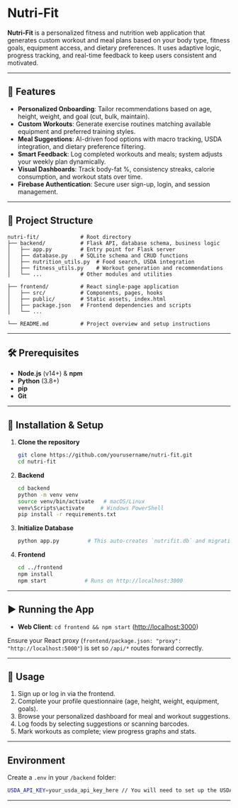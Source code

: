 # Nutri-Fit

**Nutri-Fit** is a personalized fitness and nutrition web application that generates custom workout and meal plans based on your body type, fitness goals, equipment access, and dietary preferences. It uses adaptive logic, progress tracking, and real-time feedback to keep users consistent and motivated.

---

## 🚀 Features

* **Personalized Onboarding**: Tailor recommendations based on age, height, weight, and goal (cut, bulk, maintain).
* **Custom Workouts**: Generate exercise routines matching available equipment and preferred training styles.
* **Meal Suggestions**: AI-driven food options with macro tracking, USDA integration, and dietary preference filtering.
* **Smart Feedback**: Log completed workouts and meals; system adjusts your weekly plan dynamically.
* **Visual Dashboards**: Track body-fat %, consistency streaks, calorie consumption, and workout stats over time.
* **Firebase Authentication**: Secure user sign-up, login, and session management.

---

## 📁 Project Structure

```
nutri-fit/             # Root directory
├── backend/           # Flask API, database schema, business logic
│   ├── app.py         # Entry point for Flask server
│   ├── database.py    # SQLite schema and CRUD functions
│   ├── nutrition_utils.py  # Food search, USDA integration
│   ├── fitness_utils.py    # Workout generation and recommendations
│   └── ...            # Other modules and utilities

├── frontend/          # React single-page application
│   ├── src/           # Components, pages, hooks
│   ├── public/        # Static assets, index.html
│   ├── package.json   # Frontend dependencies and scripts
│   └── ...

└── README.md          # Project overview and setup instructions
```

---

## 🛠️ Prerequisites

* **Node.js** (v14+) & **npm**
* **Python** (3.8+)
* **pip**
* **Git**

---

## 🔧 Installation & Setup

1. **Clone the repository**

   ```bash
   git clone https://github.com/yourusername/nutri-fit.git
   cd nutri-fit
   ```

2. **Backend**

   ```bash
   cd backend
   python -m venv venv
   source venv/bin/activate   # macOS/Linux
   venv\Scripts\activate     # Windows PowerShell
   pip install -r requirements.txt
   ```

4. **Initialize Database**

   ```bash
   python app.py         # This auto-creates `nutrifit.db` and migrations
   ```

5. **Frontend**

   ```bash
   cd ../frontend
   npm install
   npm start            # Runs on http://localhost:3000
   ```
---

## ▶️ Running the App

* **Web Client**: `cd frontend && npm start` ([http://localhost:3000](http://localhost:3000))

Ensure your React proxy (`frontend/package.json: "proxy": "http://localhost:5000"`) is set so `/api/*` routes forward correctly.

---

## 📒 Usage

1. Sign up or log in via the frontend.
2. Complete your profile questionnaire (age, height, weight, equipment, goals).
3. Browse your personalized dashboard for meal and workout suggestions.
4. Log foods by selecting suggestions or scanning barcodes.
5. Mark workouts as complete; view progress graphs and stats.

---

## Environment

Create a `.env` in your `/backend` folder:

```bash
USDA_API_KEY=your_usda_api_key_here // You will need to set up the USDA food API key
```
---
